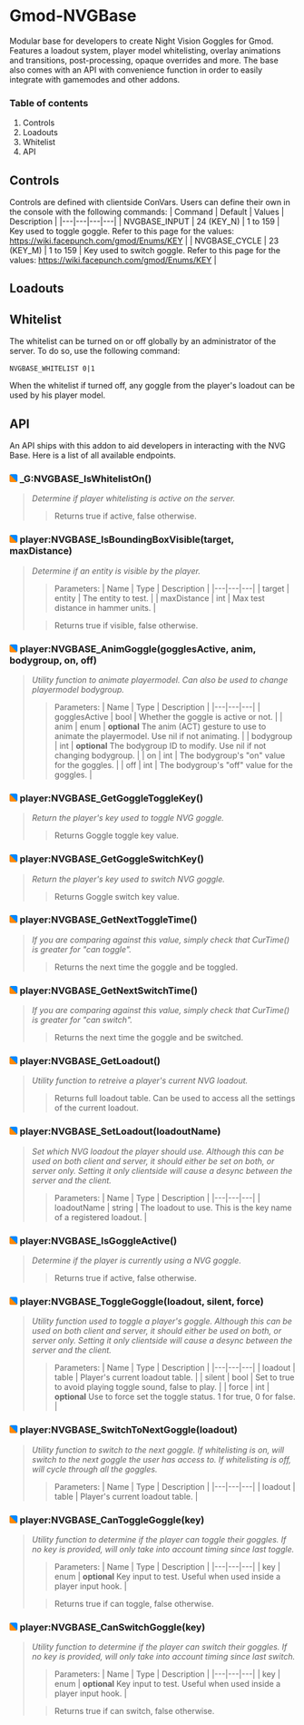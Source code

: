 # Gmod-NVGBase
Modular base for developers to create Night Vision Goggles for Gmod. Features a loadout system, player model whitelisting, overlay animations and transitions, post-processing, opaque overrides and more. The base also comes with an API with convenience function in order to easily integrate with gamemodes and other addons.

### Table of contents
1. Controls
2. Loadouts
3. Whitelist
4. API

## Controls
Controls are defined with clientside ConVars. Users can define their own in the console with the following commands:
| Command | Default | Values | Description |
|---|---|---|---|
| NVGBASE_INPUT | 24 (KEY_N) | 1 to 159 | Key used to toggle goggle. Refer to this page for the values: https://wiki.facepunch.com/gmod/Enums/KEY |
| NVGBASE_CYCLE | 23 (KEY_M) | 1 to 159 | Key used to switch goggle. Refer to this page for the values: https://wiki.facepunch.com/gmod/Enums/KEY |

## Loadouts

## Whitelist
The whitelist can be turned on or off globally by an administrator of the server. To do so, use the following command:
```
NVGBASE_WHITELIST 0|1
```
When the whitelist if turned off, any goggle from the player's loadout can be used by his player model.

## API
An API ships with this addon to aid developers in interacting with the NVG Base. Here is a list of all available endpoints.

### ![shared](images/shared.png?raw=true "shared") **_G:NVGBASE_IsWhitelistOn()**
>
> *Determine if player whitelisting is active on the server.*
>
>> Returns true if active, false otherwise.

### ![shared](images/shared.png?raw=true "shared") **player:NVGBASE_IsBoundingBoxVisible(target, maxDistance)**
>
> *Determine if an entity is visible by the player.*
>
>> Parameters:
>> | Name | Type | Description |
>> |---|---|---|
>> | target | entity | The entity to test. |
>> | maxDistance | int | Max test distance in hammer units. |
>
>> Returns true if visible, false otherwise.

### ![shared](images/shared.png?raw=true "shared") **player:NVGBASE_AnimGoggle(gogglesActive, anim, bodygroup, on, off)**
>
> *Utility function to animate playermodel. Can also be used to change playermodel bodygroup.*
>
>> Parameters:
>> | Name | Type | Description |
>> |---|---|---|
>> | gogglesActive | bool | Whether the goggle is active or not. |
>> | anim | enum | **optional** The anim (ACT) gesture to use to animate the playermodel. Use nil if not animating. |
>> | bodygroup | int | **optional** The bodygroup ID to modify. Use nil if not changing bodygroup. |
>> | on | int | The bodygroup's "on" value for the goggles. |
>> | off | int | The bodygroup's "off" value for the goggles. |

### ![shared](images/shared.png?raw=true "shared") **player:NVGBASE_GetGoggleToggleKey()**
>
> *Return the player's key used to toggle NVG goggle.*
>
>> Returns Goggle toggle key value.

### ![shared](images/shared.png?raw=true "shared") **player:NVGBASE_GetGoggleSwitchKey()**
>
> *Return the player's key used to switch NVG goggle.*
>
>> Returns Goggle switch key value.

### ![shared](images/shared.png?raw=true "shared") **player:NVGBASE_GetNextToggleTime()**
>
> *If you are comparing against this value, simply check that CurTime() is greater for "can toggle".*
>
>> Returns the next time the goggle and be toggled.

### ![shared](images/shared.png?raw=true "shared") **player:NVGBASE_GetNextSwitchTime()**
>
> *If you are comparing against this value, simply check that CurTime() is greater for "can switch".*
>
>> Returns the next time the goggle and be switched.

### ![shared](images/shared.png?raw=true "shared") **player:NVGBASE_GetLoadout()**
>
> *Utility function to retreive a player's current NVG loadout.*
>
>> Returns full loadout table. Can be used to access all the settings of the current loadout.

### ![shared](images/shared.png?raw=true "shared") **player:NVGBASE_SetLoadout(loadoutName)**
>
> *Set which NVG loadout the player should use. Although this can be used on both client and server, it should either be set on both, or server only. Setting it only clientside will cause a desync between the server and the client.*
>
>> Parameters:
>> | Name | Type | Description |
>> |---|---|---|
>> | loadoutName | string | The loadout to use. This is the key name of a registered loadout. |

### ![shared](images/shared.png?raw=true "shared") **player:NVGBASE_IsGoggleActive()**
>
> *Determine if the player is currently using a NVG goggle.*
>
>> Returns true if active, false otherwise.

### ![shared](images/shared.png?raw=true "shared") **player:NVGBASE_ToggleGoggle(loadout, silent, force)**
>
> *Utility function used to toggle a player's goggle. Although this can be used on both client and server, it should either be used on both, or server only. Setting it only clientside will cause a desync between the server and the client.*
>
>> Parameters:
>> | Name | Type | Description |
>> |---|---|---|
>> | loadout | table | Player's current loadout table. |
>> | silent | bool | Set to true to avoid playing toggle sound, false to play. |
>> | force | int | **optional** Use to force set the toggle status. 1 for true, 0 for false. |

### ![shared](images/shared.png?raw=true "shared") **player:NVGBASE_SwitchToNextGoggle(loadout)**
>
> *Utility function to switch to the next goggle. If whitelisting is on, will switch to the next goggle the user has access to. If whitelisting is off, will cycle through all the goggles.*
>
>> Parameters:
>> | Name | Type | Description |
>> |---|---|---|
>> | loadout | table | Player's current loadout table. |

### ![shared](images/shared.png?raw=true "shared") **player:NVGBASE_CanToggleGoggle(key)**
>
> *Utility function to determine if the player can toggle their goggles. If no key is provided, will only take into account timing since last toggle.*
>
>> Parameters:
>> | Name | Type | Description |
>> |---|---|---|
>> | key | enum | **optional** Key input to test. Useful when used inside a player input hook. |
>
>> Returns true if can toggle, false otherwise.

### ![shared](images/shared.png?raw=true "shared") **player:NVGBASE_CanSwitchGoggle(key)**
>
> *Utility function to determine if the player can switch their goggles. If no key is provided, will only take into account timing since last switch.*
>
>> Parameters:
>> | Name | Type | Description |
>> |---|---|---|
>> | key | enum | **optional** Key input to test. Useful when used inside a player input hook. |
>
>> Returns true if can switch, false otherwise.